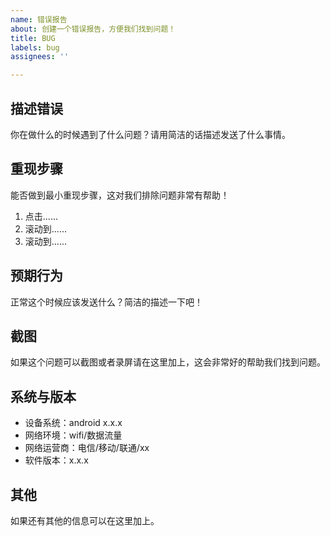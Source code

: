 ```yaml
---
name: 错误报告
about: 创建一个错误报告，方便我们找到问题！
title: BUG
labels: bug
assignees: ''

---
```


## 描述错误

你在做什么的时候遇到了什么问题？请用简洁的话描述发送了什么事情。

## 重现步骤

能否做到最小重现步骤，这对我们排除问题非常有帮助！
1. 点击......
2. 滚动到......
3. 滚动到......

## 预期行为

正常这个时候应该发送什么？简洁的描述一下吧！

## 截图

如果这个问题可以截图或者录屏请在这里加上，这会非常好的帮助我们找到问题。

## 系统与版本

- 设备系统：android x.x.x
- 网络环境：wifi/数据流量
- 网络运营商：电信/移动/联通/xx
- 软件版本：x.x.x

## 其他

如果还有其他的信息可以在这里加上。
